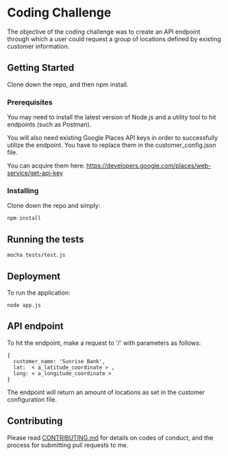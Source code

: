 # Coding Challenge

The objective of the coding challenge was to create an API endpoint through which a user could request a group of locations defined by existing customer information.

## Getting Started

Clone down the repo, and then npm install.

### Prerequisites

You may need to install the latest version of Node.js and a utility tool to hit endpoints (such as Postman).

You will also need existing Google Places API keys in order to successfully utilize the endpoint. You have to replace them in the customer_config.json file.

You can acquire them here: https://developers.google.com/places/web-service/get-api-key


### Installing

Clone down the repo and simply: 

```
npm install
```


## Running the tests


```
mocha tests/test.js
```


## Deployment

To run the application:

```
node app.js
```

## API endpoint

To hit the endpoint, make a request to '/' with parameters as follows:

```
{ 
  customer_name: 'Sunrise Bank',
  lat:  < a_latitude_coordinate > ,
  long: < a_longitude_coordinate >
}
```

The endpoint will return an amount of locations as set in the customer configuration file.

## Contributing

Please read [CONTRIBUTING.md](https://gist.github.com/PurpleBooth/b24679402957c63ec426) for details on codes of conduct, and the process for submitting pull requests to me.


